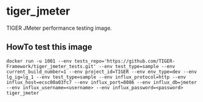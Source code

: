 # tiger_jmeter
TIGER JMeter performance testing image.

## HowTo test this image

```
docker run -u 1001 --env tests_repo='https://github.com/TIGER-Framework/tiger_jmeter_tests.git' --env test_type=sample --env current_build_number=1 --env project_id=TIGER --env env_type=dev --env lg_ig=lg_1 --env test_type=sample --env influx_protocol=http --env influx_host=ecsc00a03fc7 --env influx_port=8086 --env influx_db=jmeter --env influx_username=<username> --env influx_password=<password> tiger_jmeter
```
